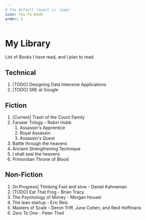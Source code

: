 ```yaml
---
# the default layout is 'page'
icon: fas fa-book
order: 3
---
```




# My Library

List of Books I have read, and I plan to read.

## Technical

1. [TODO] Designing Data Intensive Applications
1. [TODO] SRE at Google

## Fiction

1. [Current] Trash of the Count Family 
1. Farseer Trilogy - Robin Hobb
    1. Assassin's Apprentice
    1. Royal Assassin
    1. Assassin's Quest
1. Battle through the heavens
1. Ancient Strengthening Technique
1. I shall seal the heavens
1. Primordian Throne of Blood

## Non-Fiction
1. [In Progress] Thinking Fast and slow - Daniel Kahneman
1. [TODO] Eat That Frog - Brian Tracy
1. The Psychology of Money - Morgan Housel
1. The lean startup - Eric Reis
1. Masters of Scale - Deron Triff, June Cohen, and Reid Hoffmans
1. Zero To One - Peter Theil